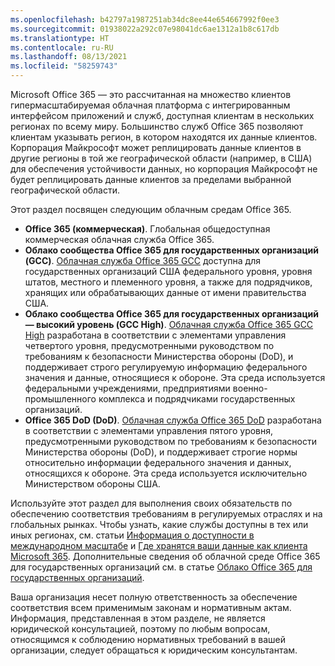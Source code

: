 ```yaml
---
ms.openlocfilehash: b42797a1987251ab34dc8ee44e654667992f0ee3
ms.sourcegitcommit: 01938022a292c07e98041dc6ae1312a1b8c617db
ms.translationtype: HT
ms.contentlocale: ru-RU
ms.lasthandoff: 08/13/2021
ms.locfileid: "58259743"
---
```

<!-- This file is a part of all Office 365 compliance offering topics. Please coordinate with Robert Mazzoli (robmazz) for any changes.-->

Microsoft Office 365 — это рассчитанная на множество клиентов гипермасштабируемая облачная платформа с интегрированным интерфейсом приложений и служб, доступная клиентам в нескольких регионах по всему миру. Большинство служб Office 365 позволяют клиентам указывать регион, в котором находятся их данные клиентов. Корпорация Майкрософт может реплицировать данные клиентов в другие регионы в той же географической области (например, в США) для обеспечения устойчивости данных, но корпорация Майкрософт не будет реплицировать данные клиентов за пределами выбранной географической области.

Этот раздел посвящен следующим облачным средам Office 365.

- **Office 365 (коммерческая)**. Глобальная общедоступная коммерческая облачная служба Office 365.
- **Облако сообщества Office 365 для государственных организаций (GCC)**. [Облачная служба Office 365 GCC](/office365/servicedescriptions/office-365-platform-service-description/office-365-us-government/gcc) доступна для государственных организаций США федерального уровня, уровня штатов, местного и племенного уровня, а также для подрядчиков, хранящих или обрабатывающих данные от имени правительства США.
- **Облако сообщества Office 365 для государственных организаций — высокий уровень (GCC High)**. [Облачная служба Office 365 GCC High](/office365/servicedescriptions/office-365-platform-service-description/office-365-us-government/gcc-high-and-dod) разработана в соответствии с элементами управления четвертого уровня, предусмотренными руководством по требованиям к безопасности Министерства обороны (DoD), и поддерживает строго регулируемую информацию федерального значения и данные, относящиеся к обороне. Эта среда используется федеральными учреждениями, предприятиями военно-промышленного комплекса и подрядчиками государственных организаций.
- **Office 365 DoD (DoD)**. [Облачная служба Office 365 DoD](/office365/servicedescriptions/office-365-platform-service-description/office-365-us-government/gcc-high-and-dod) разработана в соответствии с элементами управления пятого уровня, предусмотренными руководством по требованиям к безопасности Министерства обороны (DoD), и поддерживает строгие нормы относительно информации федерального значения и данных, относящихся к обороне. Эта среда используется исключительно Министерством обороны США.

Используйте этот раздел для выполнения своих обязательств по обеспечению соответствия требованиям в регулируемых отраслях и на глобальных рынках. Чтобы узнать, какие службы доступны в тех или иных регионах, см. статьи [Информация о доступности в международном масштабе](https://products.office.com/business/international-availability) и [Где хранятся ваши данные как клиента Microsoft 365](/microsoft-365/enterprise/o365-data-locations). Дополнительные сведения об облачной среде Office 365 для государственных организаций см. в статье [Облако Office 365 для государственных организаций](/office365/servicedescriptions/office-365-platform-service-description/office-365-us-government/office-365-us-government).

Ваша организация несет полную ответственность за обеспечение соответствия всем применимым законам и нормативным актам. Информация, представленная в этом разделе, не является юридической консультацией, поэтому по любым вопросам, относящимся к соблюдению нормативных требований в вашей организации, следует обращаться к юридическим консультантам.
